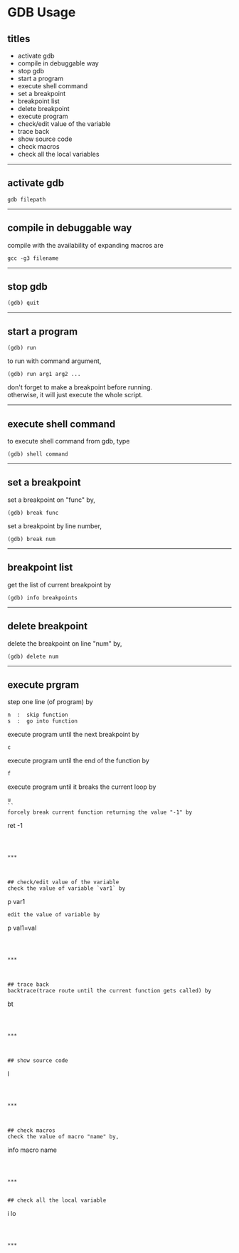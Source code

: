 # GDB Usage


## titles

* activate gdb  
* compile in debuggable way  
* stop gdb  
* start a program  
* execute shell command  
* set a breakpoint  
* breakpoint list  
* delete breakpoint  
* execute program  
* check/edit value of the variable  
* trace back  
* show source code  
* check macros  
* check all the local variables  




***


## activate gdb
```
gdb filepath
```



***



## compile in debuggable way
compile with the availability of expanding macros are
```
gcc -g3 filename
```



***



## stop gdb
```
(gdb) quit
```



***



## start a program
```
(gdb) run 
```
to run with command argument, 
```
(gdb) run arg1 arg2 ...
```
don't forget to make a breakpoint before running.  
otherwise, it will just execute the whole script.  



***



## execute shell command
to execute shell command from gdb, type
```
(gdb) shell command
```



***



## set a breakpoint
set a breakpoint on "func" by,
```
(gdb) break func
```
set a breakpoint by line number,
```
(gdb) break num
```



***



## breakpoint list
get the list of current breakpoint by
```
(gdb) info breakpoints
```



***



## delete breakpoint
delete the breakpoint on line "num" by,
```
(gdb) delete num
```



***



## execute prgram
step one line (of program) by
```
n  :  skip function
s  :  go into function
```
execute program until the next breakpoint by
```
c
```
execute program until the end of the function by
```
f
```
execute program until it breaks the current loop by
```
u
``
forcely break current function returning the value "-1" by
```
ret -1
```



***



## check/edit value of the variable
check the value of variable `var1` by
```
p var1
```
edit the value of variable by
```
p val1=val
```



***



## trace back
backtrace(trace route until the current function gets called) by 
```
bt
```



***



## show source code
```
I
```



***



## check macros
check the value of macro "name" by,
```
info macro name
```



***


## check all the local variable
```
i lo
```



***



